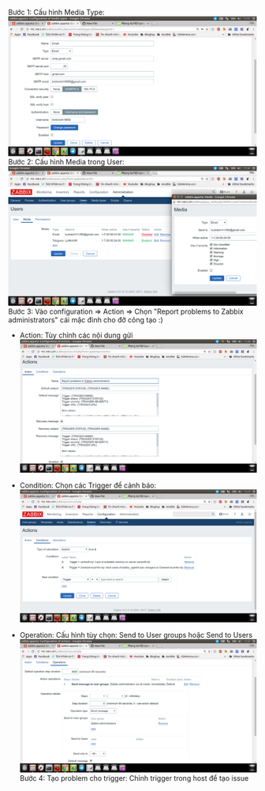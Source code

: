Bước 1: Cấu hình Media Type:
![1](image/1.png)
Bước 2: Cấu hình Media trong User:
![](image/2.png)
Bước 3:  Vào configuration => Action => Chọn "Report problems to Zabbix administrators" cái mặc đinh cho đỡ công tạo :) 
 * Action: Tùy chỉnh các nội dung gửi
 ![](image/3.png)
 
 * Condition: Chọn các Trigger để cảnh báo: 
 ![](image/4.png)
 
 * Operation: Cấu hình tùy chọn: Send to User groups hoặc Send to Users
 ![](image/5.png)
 Bước 4: Tạo problem cho trigger: Chỉnh trigger trong host để tạo issue
 
 
 
 
